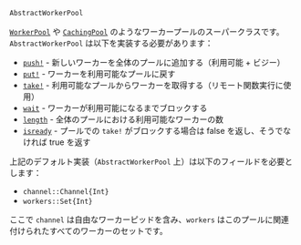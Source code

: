 ```julia
AbstractWorkerPool
```

[`WorkerPool`](@ref) や [`CachingPool`](@ref) のようなワーカープールのスーパークラスです。`AbstractWorkerPool` は以下を実装する必要があります：

  * [`push!`](@ref) - 新しいワーカーを全体のプールに追加する（利用可能 + ビジー）
  * [`put!`](@ref) - ワーカーを利用可能なプールに戻す
  * [`take!`](@ref) - 利用可能なプールからワーカーを取得する（リモート関数実行に使用）
  * [`wait`](@ref) - ワーカーが利用可能になるまでブロックする
  * [`length`](@ref) - 全体のプールにおける利用可能なワーカーの数
  * [`isready`](@ref) - プールでの `take!` がブロックする場合は false を返し、そうでなければ true を返す

上記のデフォルト実装（`AbstractWorkerPool` 上）は以下のフィールドを必要とします：

  * `channel::Channel{Int}`
  * `workers::Set{Int}`

ここで `channel` は自由なワーカーピッドを含み、`workers` はこのプールに関連付けられたすべてのワーカーのセットです。
